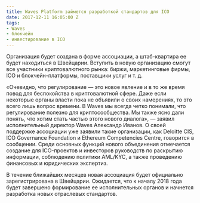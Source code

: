 ```yaml
---
title: Waves Platform займется разработкой стандартов для ICO
date: 2017-12-11 16:05:00 Z
tags:
- Waves
- блокчейн
- инвестирование в ICO
---
```


Организация будет создана в форме ассоциации, а штаб-квартира ее будет находиться в Швейцарии. Вступить в новую организацию смогут все участники криптовалютного рынка: биржи, маркетинговые фирмы, ICO и блокчейн-платформы, поставщики услуг и т. д.

«Очевидно, что регулирование — это новое явление и в то же время повод для беспокойства в криптовалютной сфере. Даже если некоторые органы власти пока не объявили о своих намерениях, то это всего лишь вопрос времени. В Waves мы всегда четко понимали, что регулирование полезно для криптосообщества. Мы также ясно дали понять, что хотим стать частью этого нового диалога», — заявил исполнительный директор Waves Александр Иванов.
О своей поддержке ассоциации уже заявили такие организации, как Deloitte CIS, ICO Governance Foundation и Ethereum Competencies Centre, говорится в сообщении. Среди основных функций нового объединения отмечается создание для ICO-проектов и инвесторов руководств по раскрытию информации, соблюдению политики AML/KYC, а также проведению финансовых и юридических экспертиз.

В течение ближайших месяцев новая ассоциация будет официально зарегистрирована в Швейцарии. Ожидается, что к началу 2018 года будет завершено формирование ее исполнительных органов и начнется разработка новых отраслевых стандартов.